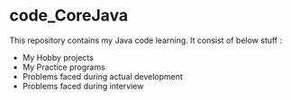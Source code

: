 # code_CoreJava
This repository contains my Java code learning.
It consist of below stuff :
  - My Hobby projects
  - My Practice programs
  - Problems faced during actual development
  - Problems faced during interview
